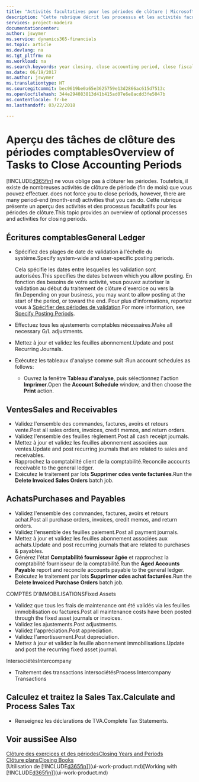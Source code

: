 ```yaml
---
title: "Activités facultatives pour les périodes de clôture | Microsoft Docs"
description: "Cette rubrique décrit les processus et les activités facultatifs pour la clôture des périodes comptables dans Finance and Operations, Business edition."
services: project-madeira
documentationcenter: 
author: jswymer
ms.service: dynamics365-financials
ms.topic: article
ms.devlang: na
ms.tgt_pltfrm: na
ms.workload: na
ms.search.keywords: year closing, close accounting period, close fiscal year, aging, creditor payments, vendor payments
ms.date: 06/19/2017
ms.author: jswymer
ms.translationtype: HT
ms.sourcegitcommit: bec0619be0a65e3625759e13d2866ac615d7513c
ms.openlocfilehash: 344e294083813d41b415ad07e6e8acdd3fe5047b
ms.contentlocale: fr-be
ms.lasthandoff: 03/22/2018

---
```

# <a name="overview-of-tasks-to-close-accounting-periods"></a><span data-ttu-id="03967-103">Aperçu des tâches de clôture des périodes comptables</span><span class="sxs-lookup"><span data-stu-id="03967-103">Overview of Tasks to Close Accounting Periods</span></span>
[!INCLUDE[d365fin](includes/d365fin_md.md)]<span data-ttu-id="03967-104"> ne vous oblige pas à clôturer les périodes. Toutefois, il existe de nombreuses activités de clôture de période (fin de mois) que vous pouvez effectuer.</span><span class="sxs-lookup"><span data-stu-id="03967-104"> does not force you to close periods, however, there are many period-end (month-end) activities that you can do.</span></span> <span data-ttu-id="03967-105">Cette rubrique présente un aperçu des activités et des processus facultatifs pour les périodes de clôture.</span><span class="sxs-lookup"><span data-stu-id="03967-105">This topic provides an overview of optional processes and activities for closing periods.</span></span>  

## <a name="general-ledger"></a><span data-ttu-id="03967-106">Écritures comptables</span><span class="sxs-lookup"><span data-stu-id="03967-106">General Ledger</span></span>
* <span data-ttu-id="03967-107">Spécifiez des plages de date de validation à l'échelle du système.</span><span class="sxs-lookup"><span data-stu-id="03967-107">Specify system-wide and user-specific posting periods.</span></span>  

    <span data-ttu-id="03967-108">Cela spécifie les dates entre lesquelles les validation sont autorisées.</span><span class="sxs-lookup"><span data-stu-id="03967-108">This specifies the dates between which you allow posting.</span></span> <span data-ttu-id="03967-109">En fonction des besoins de votre activité, vous pouvez autoriser la validation au début du traitement de clôture d'exercice ou vers la fin.</span><span class="sxs-lookup"><span data-stu-id="03967-109">Depending on your business, you may want to allow posting at the start of the period, or toward the end.</span></span> <span data-ttu-id="03967-110">Pour plus d'informations, reportez vous à [Spécifier des périodes de validation](finance-how-specify-posting-periods.md).</span><span class="sxs-lookup"><span data-stu-id="03967-110">For more information, see [Specify Posting Periods](finance-how-specify-posting-periods.md).</span></span>  
* <span data-ttu-id="03967-111">Effectuez tous les ajustements comptables nécessaires.</span><span class="sxs-lookup"><span data-stu-id="03967-111">Make all necessary G/L adjustments.</span></span>  
* <span data-ttu-id="03967-112">Mettez à jour et validez les feuilles abonnement.</span><span class="sxs-lookup"><span data-stu-id="03967-112">Update and post Recurring Journals.</span></span>  
  <!--* Process Consolidations-->
* <span data-ttu-id="03967-113">Exécutez les tableaux d'analyse comme suit :</span><span class="sxs-lookup"><span data-stu-id="03967-113">Run account schedules as follows:</span></span>  
  * <span data-ttu-id="03967-114">Ouvrez la fenêtre **Tableau d'analyse**, puis sélectionnez l'action **Imprimer**.</span><span class="sxs-lookup"><span data-stu-id="03967-114">Open the **Account Schedule** window, and then choose the **Print** action.</span></span>  

## <a name="sales-and-receivables"></a><span data-ttu-id="03967-115">Ventes</span><span class="sxs-lookup"><span data-stu-id="03967-115">Sales and Receivables</span></span>
* <span data-ttu-id="03967-116">Validez l'ensemble des commandes, factures, avoirs et retours vente.</span><span class="sxs-lookup"><span data-stu-id="03967-116">Post all sales orders, invoices, credit memos, and return orders.</span></span>  
* <span data-ttu-id="03967-117">Validez l'ensemble des feuilles règlement.</span><span class="sxs-lookup"><span data-stu-id="03967-117">Post all cash receipt journals.</span></span>  
* <span data-ttu-id="03967-118">Mettez à jour et validez les feuilles abonnement associées aux ventes.</span><span class="sxs-lookup"><span data-stu-id="03967-118">Update and post recurring journals that are related to sales and receivables.</span></span>  
* <span data-ttu-id="03967-119">Rapprochez la comptabilité client de la comptabilité.</span><span class="sxs-lookup"><span data-stu-id="03967-119">Reconcile accounts receivable to the general ledger.</span></span>  
* <span data-ttu-id="03967-120">Exécutez le traitement par lots **Supprimer cdes vente facturées**.</span><span class="sxs-lookup"><span data-stu-id="03967-120">Run the **Delete Invoiced Sales Orders** batch job.</span></span>  

## <a name="purchases-and-payables"></a><span data-ttu-id="03967-121">Achats</span><span class="sxs-lookup"><span data-stu-id="03967-121">Purchases and Payables</span></span>
* <span data-ttu-id="03967-122">Validez l'ensemble des commandes, factures, avoirs et retours achat.</span><span class="sxs-lookup"><span data-stu-id="03967-122">Post all purchase orders, invoices, credit memos, and return orders.</span></span>  
* <span data-ttu-id="03967-123">Validez l'ensemble des feuilles paiement.</span><span class="sxs-lookup"><span data-stu-id="03967-123">Post all payment journals.</span></span>  
* <span data-ttu-id="03967-124">Mettez à jour et validez les feuilles abonnement associées aux achats.</span><span class="sxs-lookup"><span data-stu-id="03967-124">Update and post recurring journals that are related to purchases & payables.</span></span>  
* <span data-ttu-id="03967-125">Générez l'état **Comptabilité fournisseur âgée** et rapprochez la comptabilité fournisseur de la comptabilité.</span><span class="sxs-lookup"><span data-stu-id="03967-125">Run the **Aged Accounts Payable** report and reconcile accounts payable to the general ledger.</span></span>  
* <span data-ttu-id="03967-126">Exécutez le traitement par lots **Supprimer cdes achat facturées**.</span><span class="sxs-lookup"><span data-stu-id="03967-126">Run the **Delete Invoiced Purchase Orders** batch job.</span></span>  

<span data-ttu-id="03967-127">COMPTES D'IMMOBILISATIONS</span><span class="sxs-lookup"><span data-stu-id="03967-127">Fixed Assets</span></span>
* <span data-ttu-id="03967-128">Validez que tous les frais de maintenance ont été validés via les feuilles immobilisation ou factures.</span><span class="sxs-lookup"><span data-stu-id="03967-128">Post all maintenance costs have been posted through the fixed asset journals or invoices.</span></span>
* <span data-ttu-id="03967-129">Validez les ajustements.</span><span class="sxs-lookup"><span data-stu-id="03967-129">Post adjustments.</span></span>
* <span data-ttu-id="03967-130">Validez l'appréciation.</span><span class="sxs-lookup"><span data-stu-id="03967-130">Post appreciation.</span></span>
* <span data-ttu-id="03967-131">Validez l'amortissement.</span><span class="sxs-lookup"><span data-stu-id="03967-131">Post depreciation.</span></span>
* <span data-ttu-id="03967-132">Mettez à jour et validez la feuille abonnement immobilisations.</span><span class="sxs-lookup"><span data-stu-id="03967-132">Update and post the recurring fixed asset journal.</span></span>

<span data-ttu-id="03967-133">Intersociétés</span><span class="sxs-lookup"><span data-stu-id="03967-133">Intercompany</span></span>
* <span data-ttu-id="03967-134">Traitement des transactions intersociétés</span><span class="sxs-lookup"><span data-stu-id="03967-134">Process Intercompany Transactions</span></span>

## <a name="calculate-and-process-sales-tax"></a><span data-ttu-id="03967-135">Calculez et traitez la Sales Tax.</span><span class="sxs-lookup"><span data-stu-id="03967-135">Calculate and Process Sales Tax</span></span>
* <span data-ttu-id="03967-136">Renseignez les déclarations de TVA.</span><span class="sxs-lookup"><span data-stu-id="03967-136">Complete Tax Statements.</span></span>  

## <a name="see-also"></a><span data-ttu-id="03967-137">Voir aussi</span><span class="sxs-lookup"><span data-stu-id="03967-137">See Also</span></span>
[<span data-ttu-id="03967-138">Clôture des exercices et des périodes</span><span class="sxs-lookup"><span data-stu-id="03967-138">Closing Years and Periods</span></span>](year-close-years-periods.md)  
[<span data-ttu-id="03967-139">Clôture plans</span><span class="sxs-lookup"><span data-stu-id="03967-139">Closing Books</span></span>](year-close-books.md)  
<span data-ttu-id="03967-140">[Utilisation de [!INCLUDE[d365fin](includes/d365fin_md.md)]](ui-work-product.md)</span><span class="sxs-lookup"><span data-stu-id="03967-140">[Working with [!INCLUDE[d365fin](includes/d365fin_md.md)]](ui-work-product.md)</span></span>

